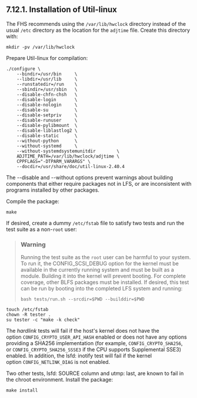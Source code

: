 ## 7.12.1. Installation of Util-linux

The FHS recommends using the `/var/lib/hwclock` directory instead of the usual `/etc` directory as the location for the `adjtime` file. Create this directory with:

```shell
mkdir -pv /var/lib/hwclock
```

Prepare Util-linux for compilation:

```shell
./configure \
    --bindir=/usr/bin     \
    --libdir=/usr/lib     \
    --runstatedir=/run    \
    --sbindir=/usr/sbin   \
    --disable-chfn-chsh   \
    --disable-login       \
    --disable-nologin     \
    --disable-su          \
    --disable-setpriv     \
    --disable-runuser     \
    --disable-pylibmount  \
    --disable-liblastlog2 \
    --disable-static      \
    --without-python      \
    --without-systemd     \
    --without-systemdsystemunitdir        \
    ADJTIME_PATH=/var/lib/hwclock/adjtime \
    CPPFLAGS="-DTPARM_VARARGS" \
    --docdir=/usr/share/doc/util-linux-2.40.4
```
The --disable and --without options prevent warnings about building components that either require packages not in LFS, or are inconsistent with programs installed by other packages.

Compile the package:

```shell
make
```

If desired, create a dummy `/etc/fstab` file to satisfy two tests and run the test suite as a non-`root` user:

> ### Warning
>
> Running the test suite as the `root` user can be harmful to your system. To run it, the CONFIG_SCSI_DEBUG option for the kernel must be available in the currently running system and must be built as a module. Building it into the kernel will prevent booting. For complete coverage, other BLFS packages must be installed. If desired, this test can be run by booting into the completed LFS system and running:
>
> ```shell
> bash tests/run.sh --srcdir=$PWD --builddir=$PWD
> ```

```shell
touch /etc/fstab
chown -R tester .
su tester -c "make -k check"
```

The _hardlink_ tests will fail if the host's kernel does not have the option `CONFIG_CRYPTO_USER_API_HASH` enabled or does not have any options providing a SHA256 implementation (for example, `CONFIG_CRYPTO_SHA256`, or `CONFIG_CRYPTO_SHA256_SSSE3` if the CPU supports Supplemental SSE3) enabled. In addition, the lsfd: inotify test will fail if the kernel option `CONFIG_NETLINK_DIAG` is not enabled.

Two other tests, lsfd: SOURCE column and utmp: last, are known to fail in the chroot environment.
Install the package:

```shell
make install
```
